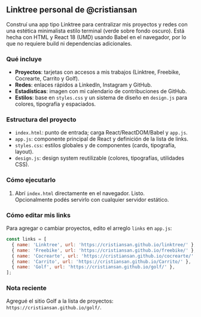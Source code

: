 ## Linktree personal de @cristiansan

Construí una app tipo Linktree para centralizar mis proyectos y redes con una estética minimalista estilo terminal (verde sobre fondo oscuro). Está hecha con HTML y React 18 (UMD) usando Babel en el navegador, por lo que no requiere build ni dependencias adicionales.

### Qué incluye
- **Proyectos**: tarjetas con accesos a mis trabajos (Linktree, Freebike, Cocrearte, Carrito y Golf).
- **Redes**: enlaces rápidos a LinkedIn, Instagram y GitHub.
- **Estadísticas**: imagen con mi calendario de contribuciones de GitHub.
- **Estilos**: base en `styles.css` y un sistema de diseño en `design.js` para colores, tipografía y espaciados.

### Estructura del proyecto
- `index.html`: punto de entrada; carga React/ReactDOM/Babel y `app.js`.
- `app.js`: componente principal de React y definición de la lista de links.
- `styles.css`: estilos globales y de componentes (cards, tipografía, layout).
- `design.js`: design system reutilizable (colores, tipografías, utilidades CSS).

### Cómo ejecutarlo
1. Abrí `index.html` directamente en el navegador. Listo.  
   Opcionalmente podés servirlo con cualquier servidor estático.

### Cómo editar mis links
Para agregar o cambiar proyectos, edito el arreglo `links` en `app.js`:

```js
const links = [
  { name: 'Linktree', url: 'https://cristiansan.github.io/linktree/' },
  { name: 'Freebike', url: 'https://cristiansan.github.io/freebike/' },
  { name: 'Cocrearte', url: 'https://cristiansan.github.io/cocrearte/' },
  { name: 'Carrito', url: 'https://cristiansan.github.io/Carrito/' },
  { name: 'Golf', url: 'https://cristiansan.github.io/golf/' },
];
```

### Nota reciente
Agregué el sitio Golf a la lista de proyectos: `https://cristiansan.github.io/golf/`.


